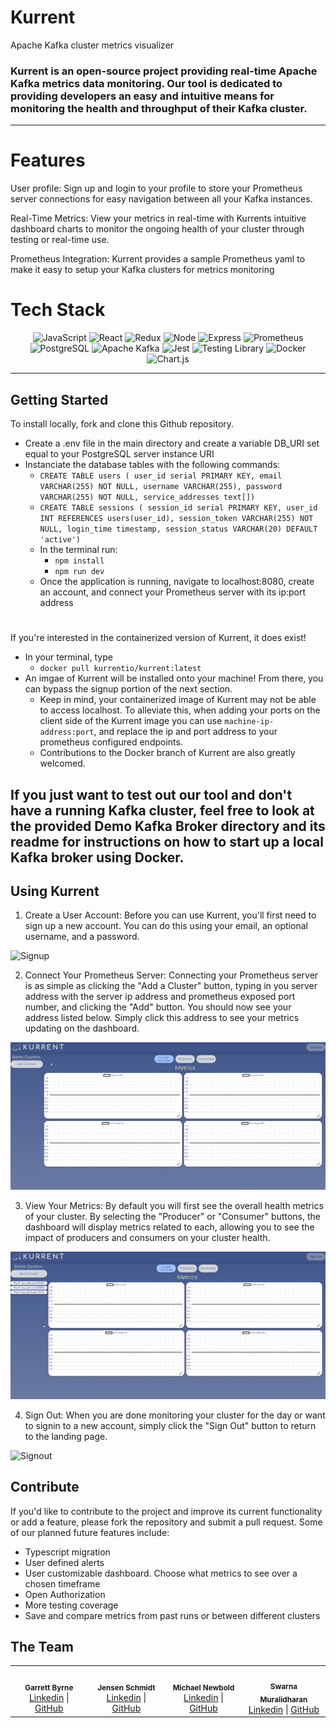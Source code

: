 # Kurrent

Apache Kafka cluster metrics visualizer

### Kurrent is an open-source project providing real-time Apache Kafka metrics data monitoring. Our tool is dedicated to providing developers an easy and intuitive means for monitoring the health and throughput of their Kafka cluster.

---

# Features

User profile: Sign up and login to your profile to store your Prometheus server connections for easy navigation between all your Kafka instances.

Real-Time Metrics: View your metrics in real-time with Kurrents intuitive dashboard charts to monitor the ongoing health of your cluster through testing or real-time use.

Prometheus Integration: Kurrent provides a sample Prometheus yaml to make it easy to setup your Kafka clusters for metrics monitoring

# Tech Stack

<div align='center'>

![JavaScript](https://img.shields.io/badge/javascript-%23323330.svg?style=for-the-badge&logo=javascript&logoColor=%23F7DF1E)
![React](https://img.shields.io/badge/react-%2320232a.svg?style=for-the-badge&logo=react&logoColor=%2361DAFB)
![Redux](https://img.shields.io/badge/Redux-593D88?style=for-the-badge&logo=redux&logoColor=white)
![Node](https://img.shields.io/badge/-node-339933?style=for-the-badge&logo=node.js&logoColor=white)
![Express](https://img.shields.io/badge/express-%23404d59.svg?style=for-the-badge&logo=express&logoColor=%2361DAFB)
![Prometheus](https://img.shields.io/badge/Prometheus-E7532D?style=for-the-badge&logo=prometheus&logoColor=white)
![PostgreSQL](https://img.shields.io/badge/PostgreSQL-4EA94B?style=for-the-badge&logo=postgres&logoColor=white)
![Apache Kafka](https://img.shields.io/badge/apache%20kafka-%2320232a.svg?style=for-the-badge&logo=apachekafka&logoColor=white)
![Jest](https://img.shields.io/badge/Jest-323330?style=for-the-badge&logo=Jest&logoColor=white)
![Testing Library](https://img.shields.io/badge/testing%20library-323330?style=for-the-badge&logo=testing-library&logoColor=red)
![Docker](https://img.shields.io/badge/docker-%230db7ed.svg?style=for-the-badge&logo=docker&logoColor=white)
![Chart.js](https://img.shields.io/badge/chart.js-F5788D.svg?style=for-the-badge&logo=chart.js&logoColor=white)

</div>

---

## Getting Started

To install locally, fork and clone this Github repository.

- Create a .env file in the main directory and create a variable DB_URI set equal to your PostgreSQL server instance URI
- Instanciate the database tables with the following commands:
  - `CREATE TABLE users (
user_id serial PRIMARY KEY,
email VARCHAR(255) NOT NULL,
username VARCHAR(255),
password VARCHAR(255) NOT NULL,
service_addresses text[])`
  - `CREATE TABLE sessions (
session_id serial PRIMARY KEY,
user_id INT REFERENCES users(user_id),
session_token VARCHAR(255) NOT NULL,
login_time timestamp,
session_status VARCHAR(20) DEFAULT 'active')`
  - In the terminal run:
    - `npm install`
    - `npm run dev`
  - Once the application is running, navigate to localhost:8080, create an account, and connect your Prometheus server with its ip:port address

#

If you're interested in the containerized version of Kurrent, it does exist!

- In your terminal, type
  - `docker pull kurrentio/kurrent:latest`
- An imgae of Kurrent will be installed onto your machine! From there, you can bypass the signup portion of the next section.
  - Keep in mind, your containerized image of Kurrent may not be able to access localhost. To alleviate this, when adding your ports on the client side of the Kurrent image you can use `machine-ip-address:port`, and replace the ip and port address to your prometheus configured endpoints.
  - Contributions to the Docker branch of Kurrent are also greatly welcomed.

## If you just want to test out our tool and don't have a running Kafka cluster, feel free to look at the provided Demo Kafka Broker directory and its readme for instructions on how to start up a local Kafka broker using Docker.

## Using Kurrent

1. Create a User Account: Before you can use Kurrent, you'll first need to sign up a new account. You can do this using your email, an optional username, and a password.

![Signup](/client/assets/SignUp.gif)

2. Connect Your Prometheus Server: Connecting your Prometheus server is as simple as clicking the "Add a Cluster" button, typing in you server address with the server ip address and prometheus exposed port number, and clicking the "Add" button. You should now see your address listed below. Simply click this address to see your metrics updating on the dashboard.

![AddServer](/client/assets/AddServer.gif)

3. View Your Metrics: By default you will first see the overall health metrics of your cluster. By selecting the "Producer" or "Consumer" buttons, the dashboard will display metrics related to each, allowing you to see the impact of producers and consumers on your cluster health.

![Connect](/client/assets/Connect.gif)

4. Sign Out: When you are done monitoring your cluster for the day or want to signin to a new account, simply click the "Sign Out" button to return to the landing page.

![Signout](/client/assets/SignOut.gif)

## Contribute

If you'd like to contribute to the project and improve its current functionality or add a feature, please fork the repository and submit a pull request. Some of our planned future features include:

- Typescript migration
- User defined alerts
- User customizable dashboard. Choose what metrics to see over a chosen timeframe
- Open Authorization
- More testing coverage
- Save and compare metrics from past runs or between different clusters

## The Team

<table>
  <tr>
    <td align="center">
      <br />
      <sub><b>Garrett Byrne</b></sub>
      <br />
      <a href="https://www.linkedin.com/in/garrett-byrne12/">Linkedin</a> |
      <a href="https://github.com/G-Byrne">GitHub</a>
    </td>
     <td align="center">
      <br />
      <sub><b>Jensen Schmidt</b></sub>
      <br />
      <a href="">Linkedin</a> |
      <a href="">GitHub</a>
    </td> <td align="center">
      <br />
      <sub><b>Michael Newbold</b></sub>
      <br />
      <a href="">Linkedin</a> |
      <a href="">GitHub</a>
    </td> <td align="center">
      <br />
      <sub><b>Swarna Muralidharan</b></sub>
      <br />
      <a href="">Linkedin</a> |
      <a href="">GitHub</a>
    </td>     
  </tr>
</table>
